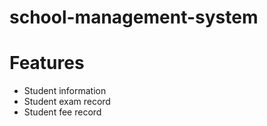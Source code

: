 # school-management-system
# Features 
* Student information
* Student exam record
* Student fee record



